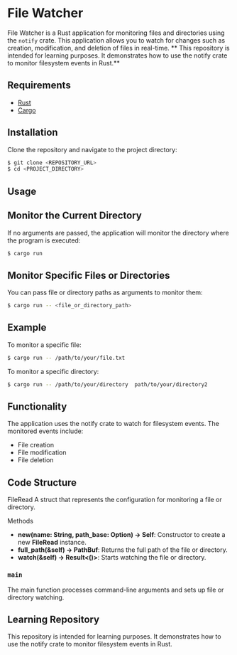 # File Watcher

File Watcher is a Rust application for monitoring files and directories using the `notify` crate. This application allows you to watch for changes such as creation, modification, and deletion of files in real-time.
** This repository is intended for learning purposes. It demonstrates how to use the notify crate to monitor filesystem events in Rust.**
## Requirements

- [Rust](https://www.rust-lang.org/tools/install)
- [Cargo](https://doc.rust-lang.org/cargo/getting-started/installation.html)

## Installation

Clone the repository and navigate to the project directory:

```sh
$ git clone <REPOSITORY_URL>
$ cd <PROJECT_DIRECTORY>
```
## Usage
## Monitor the Current Directory
If no arguments are passed, the application will monitor the directory where the program is executed:

```sh
$ cargo run
```

## Monitor Specific Files or Directories
You can pass file or directory paths as arguments to monitor them:

```sh 
$ cargo run -- <file_or_directory_path> 
```
##  Example
To monitor a specific file:
```sh 
$ cargo run -- /path/to/your/file.txt
```

To monitor a specific directory:

```sh 
$ cargo run -- /path/to/your/directory  path/to/your/directory2
```

## Functionality
The application uses the notify crate to watch for filesystem events. The monitored events include:

- File creation
- File modification
- File deletion


## Code Structure

FileRead
A struct that represents the configuration for monitoring a file or directory.

Methods
- **new(name: String, path_base: Option<PathBuf>) -> Self**: Constructor to create a new **FileRead** instance.
- **full_path(&self) -> PathBuf**: Returns the full path of the file or directory.
- **watch(&self) -> Result<()>**: Starts watching the file or directory.

### `main`
The main function processes command-line arguments and sets up file or directory watching.

## Learning Repository
This repository is intended for learning purposes. It demonstrates how to use the notify crate to monitor filesystem events in Rust.


